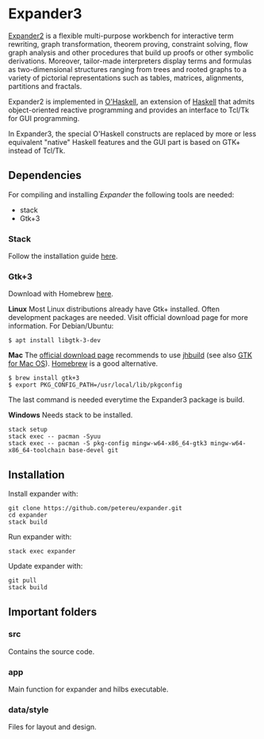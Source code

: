 # Expander3 #

[Expander2](https://fldit-www.cs.tu-dortmund.de/~peter/Expander2.html) is a flexible multi-purpose workbench for interactive term rewriting, graph transformation, theorem proving, constraint solving, flow graph analysis and other procedures that build up proofs or other symbolic derivations. Moreover, tailor-made interpreters display terms and formulas as two-dimensional structures ranging from trees and rooted graphs to a variety of pictorial representations such as tables, matrices, alignments, partitions and fractals.
  
Expander2 is implemented in [O'Haskell](http://fldit-www.cs.tu-dortmund.de/~peter/OhugsSurvey.html), an extension of [Haskell](http://www.haskell.org/) that admits object-oriented reactive programming and provides an interface to Tcl/Tk for GUI programming.

In Expander3, the special O'Haskell constructs are replaced by more or less equivalent "native" Haskell features and the GUI part is based on GTK+ instead of Tcl/Tk.

## Dependencies ##

For compiling and installing *Expander* the following tools are needed:
* stack
* Gtk+3

### Stack ###
Follow the installation guide [here](http://docs.haskellstack.org/en/stable/install_and_upgrade).


### Gtk+3 ###

Download with Homebrew [here](https://formulae.brew.sh/formula/gtk+3).

**Linux**
Most Linux distributions already have Gtk+ installed. Often development packages are needed. Visit official download page for more information. For Debian/Ubuntu:
```
$ apt install libgtk-3-dev
```

**Mac**
The [official download page](https://wiki.gnome.org/Projects/GTK+/OSX/Building) recommends to use [jhbuild](https://wiki.gnome.org/Projects/Jhbuild/Mac_OS) (see also [GTK for Mac OS](https://www.gtk.org/docs/installations/macos)). [Homebrew](https://formulae.brew.sh/formula/gtk+3) is a good alternative.
```
$ brew install gtk+3
$ export PKG_CONFIG_PATH=/usr/local/lib/pkgconfig
```
The last command is needed everytime the Expander3 package is build.

**Windows**
Needs stack to be installed.
```
stack setup
stack exec -- pacman -Syuu
stack exec -- pacman -S pkg-config mingw-w64-x86_64-gtk3 mingw-w64-x86_64-toolchain base-devel git
```
## Installation ##
Install expander with:
```
git clone https://github.com/petereu/expander.git
cd expander
stack build
```

Run expander with:
```
stack exec expander
```

Update expander with:
```
git pull
stack build
```

## Important folders ##

### src ###
Contains the source code.

### app ###
Main function for expander and hilbs executable.

### data/style ###
Files for layout and design.


